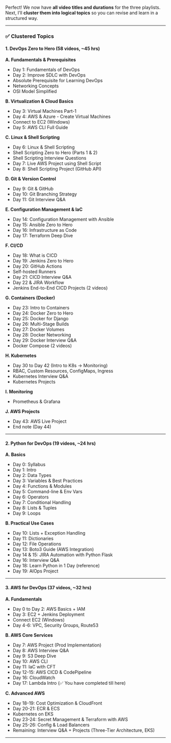 Perfect! We now have **all video titles and durations** for the three playlists. Next, I’ll **cluster them into logical topics** so you can revise and learn in a structured way.

---

### ✅ **Clustered Topics**

#### **1. DevOps Zero to Hero (58 videos, \~45 hrs)**

**A. Fundamentals & Prerequisites**

* Day 1: Fundamentals of DevOps
* Day 2: Improve SDLC with DevOps
* Absolute Prerequisite for Learning DevOps
* Networking Concepts
* OSI Model Simplified

**B. Virtualization & Cloud Basics**

* Day 3: Virtual Machines Part-1
* Day 4: AWS & Azure - Create Virtual Machines
* Connect to EC2 (Windows)
* Day 5: AWS CLI Full Guide

**C. Linux & Shell Scripting**

* Day 6: Linux & Shell Scripting
* Shell Scripting Zero to Hero (Parts 1 & 2)
* Shell Scripting Interview Questions
* Day 7: Live AWS Project using Shell Script
* Day 8: Shell Scripting Project (GitHub API)

**D. Git & Version Control**

* Day 9: Git & GitHub
* Day 10: Git Branching Strategy
* Day 11: Git Interview Q\&A

**E. Configuration Management & IaC**

* Day 14: Configuration Management with Ansible
* Day 15: Ansible Zero to Hero
* Day 16: Infrastructure as Code
* Day 17: Terraform Deep Dive

**F. CI/CD**

* Day 18: What is CICD
* Day 19: Jenkins Zero to Hero
* Day 20: GitHub Actions
* Self-hosted Runners
* Day 21: CICD Interview Q\&A
* Day 22 & JIRA Workflow
* Jenkins End-to-End CICD Projects (2 videos)

**G. Containers (Docker)**

* Day 23: Intro to Containers
* Day 24: Docker Zero to Hero
* Day 25: Docker for Django
* Day 26: Multi-Stage Builds
* Day 27: Docker Volumes
* Day 28: Docker Networking
* Day 29: Docker Interview Q\&A
* Docker Compose (2 videos)

**H. Kubernetes**

* Day 30 to Day 42 (Intro to K8s → Monitoring)
* RBAC, Custom Resources, ConfigMaps, Ingress
* Kubernetes Interview Q\&A
* Kubernetes Projects

**I. Monitoring**

* Prometheus & Grafana

**J. AWS Projects**

* Day 43: AWS Live Project
* End note (Day 44)

---

#### **2. Python for DevOps (19 videos, \~24 hrs)**

**A. Basics**

* Day 0: Syllabus
* Day 1: Intro
* Day 2: Data Types
* Day 3: Variables & Best Practices
* Day 4: Functions & Modules
* Day 5: Command-line & Env Vars
* Day 6: Operators
* Day 7: Conditional Handling
* Day 8: Lists & Tuples
* Day 9: Loops

**B. Practical Use Cases**

* Day 10: Lists + Exception Handling
* Day 11: Dictionaries
* Day 12: File Operations
* Day 13: Boto3 Guide (AWS Integration)
* Day 14 & 15: JIRA Automation with Python Flask
* Day 16: Interview Q\&A
* Day 18: Learn Python in 1 Day (reference)
* Day 19: AIOps Project

---

#### **3. AWS for DevOps (37 videos, \~32 hrs)**

**A. Fundamentals**

* Day 0 to Day 2: AWS Basics + IAM
* Day 3: EC2 + Jenkins Deployment
* Connect EC2 (Windows)
* Day 4-6: VPC, Security Groups, Route53

**B. AWS Core Services**

* Day 7: AWS Project (Prod Implementation)
* Day 8: AWS Interview Q\&A
* Day 9: S3 Deep Dive
* Day 10: AWS CLI
* Day 11: IaC with CFT
* Day 12-15: AWS CICD & CodePipeline
* Day 16: CloudWatch
* Day 17: Lambda Intro (✅ You have completed till here)

**C. Advanced AWS**

* Day 18-19: Cost Optimization & CloudFront
* Day 20-21: ECR & ECS
* Kubernetes on EKS
* Day 23-24: Secret Management & Terraform with AWS
* Day 25-26: Config & Load Balancers
* Remaining: Interview Q\&A + Projects (Three-Tier Architecture, EKS)

---

